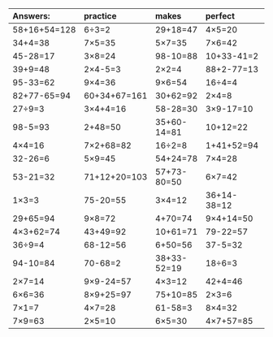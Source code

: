 | Answers: | practice | makes | perfect | ! |
| :--- | :--- | :--- | :--- | :--- |
| 58+16+54=128 | 6÷3=2 | 29+18=47 | 4×5=20 | 59+10-52=17 | 
| 34+4=38 | 7×5=35 | 5×7=35 | 7×6=42 | 87-16=71 | 
| 45-28=17 | 3×8=24 | 98-10=88 | 10+33-41=2 | 1+86=87 | 
| 39+9=48 | 2×4-5=3 | 2×2=4 | 88+2-77=13 | 13+38=51 | 
| 95-33=62 | 9×4=36 | 9×6=54 | 16÷4=4 | 8×2+72=88 | 
| 82+77-65=94 | 60+34+67=161 | 30+62=92 | 2×4=8 | 16+97-16=97 | 
| 27÷9=3 | 3×4+4=16 | 58-28=30 | 3×9-17=10 | 24+27=51 | 
| 98-5=93 | 2+48=50 | 35+60-14=81 | 10+12=22 | 4×6=24 | 
| 4×4=16 | 7×2+68=82 | 16÷2=8 | 1+41+52=94 | 2×8=16 | 
| 32-26=6 | 5×9=45 | 54+24=78 | 7×4=28 | 30÷6=5 | 
| 53-21=32 | 71+12+20=103 | 57+73-80=50 | 6×7=42 | 69-49=20 | 
| 1×3=3 | 75-20=55 | 3×4=12 | 36+14-38=12 | 5×8=40 | 
| 29+65=94 | 9×8=72 | 4+70=74 | 9×4+14=50 | 8×6=48 | 
| 4×3+62=74 | 43+49=92 | 10+61=71 | 79-22=57 | 8×7=56 | 
| 36÷9=4 | 68-12=56 | 6+50=56 | 37-5=32 | 2×6=12 | 
| 94-10=84 | 70-68=2 | 38+33-52=19 | 18÷6=3 | 90+4=94 | 
| 2×7=14 | 9×9-24=57 | 4×3=12 | 42+4=46 | 64+26=90 | 
| 6×6=36 | 8×9+25=97 | 75+10=85 | 2×3=6 | 25+73=98 | 
| 7×1=7 | 4×7=28 | 61-58=3 | 8×4=32 | 20+57+89=166 | 
| 7×9=63 | 2×5=10 | 6×5=30 | 4×7+57=85 | 38+52=90 | 
